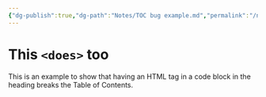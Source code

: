 ```yaml
---
{"dg-publish":true,"dg-path":"Notes/TOC bug example.md","permalink":"/notes/toc-bug-example/"}
---
```




# This `<does>` too

This is an example to show that having an HTML tag in a code block in the heading breaks the Table of Contents.

